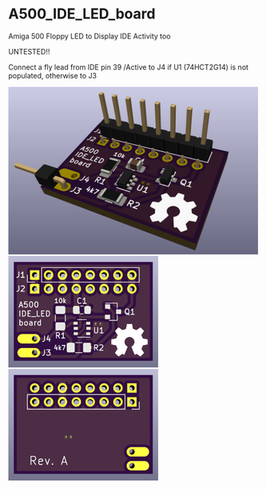 # A500_IDE_LED_board
Amiga 500 Floppy LED to Display IDE Activity too

UNTESTED!!

Connect a fly lead from IDE pin 39 /Active to J4 if U1 (74HCT2G14) is not populated, otherwise to J3

<a href="images/A500_IDE_LED_board_pic1.png">
<img src="images/A500_IDE_LED_board_pic1.png" width="500" height="335">
</a>
<br />
<a href="images/A500_IDE_LED_board_pic2.png">
<img src="images/A500_IDE_LED_board_pic2.png" width="300" height="223">
</a>
<a href="images/A500_IDE_LED_board_pic3.png">
<img src="images/A500_IDE_LED_board_pic3.png" width="300" height="223">
</a>
